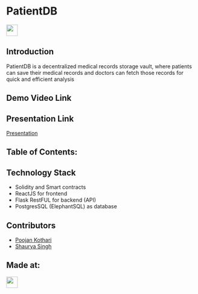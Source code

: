 # PatientDB
<img src="https://i.postimg.cc/HnNN23zD/built-at-hack36.png" height=30 />

## Introduction
PatientDB is a decentralized medical records storage vault, where patients can save their medical records and doctors can fetch those records for quick and efficient analysis

## Demo Video Link

## Presentation Link
[Presentation]([link](https://docs.google.com/presentation/d/15L5oYNh9JDLAJF7poS4gHbzoJk1PvFe1))
## Table of Contents:
## Technology Stack
 - Solidity and Smart contracts
 - ReactJS for frontend
 - Flask RestFUL for backend (API)
 - PostgresSQL (ElephantSQL) as database
## Contributors
 - [Poojan Kothari](https://github.com/techguy940)
 - [Shaurya Singh](https://github.com/shauryasf)
## Made at:
<img src="https://i.postimg.cc/HnNN23zD/built-at-hack36.png" height=30 />
